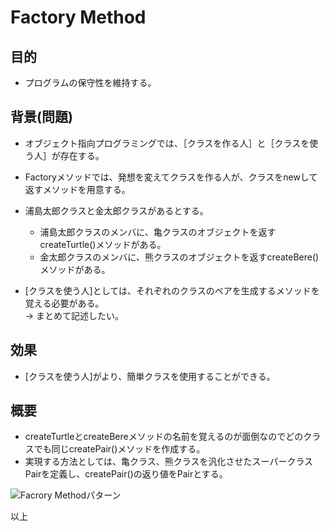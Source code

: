 Factory Method
===

## 目的

- プログラムの保守性を維持する。

## 背景(問題)

- オブジェクト指向プログラミングでは、［クラスを作る人］と［クラスを使う人］が存在する。
- Factoryメソッドでは、発想を変えてクラスを作る人が、クラスをnewして返すメソッドを用意する。

- 浦島太郎クラスと金太郎クラスがあるとする。
  - 浦島太郎クラスのメンバに、亀クラスのオブジェクトを返すcreateTurtle()メソッドがある。
  - 金太郎クラスのメンバに、熊クラスのオブジェクトを返すcreateBere()メソッドがある。

- [クラスを使う人]としては、それぞれのクラスのペアを生成するメソッドを覚える必要がある。  
-> まとめて記述したい。

## 効果

- [クラスを使う人]がより、簡単クラスを使用することができる。

## 概要

- createTurtleとcreateBereメソッドの名前を覚えるのが面倒なのでどのクラスでも同じcreatePair()メソッドを作成する。
- 実現する方法としては、亀クラス、熊クラスを汎化させたスーパークラスPairを定義し、createPair()の返り値をPairとする。

![Facrory Methodパターン](../html/img/Factory\_Method/img1.jpg)

以上
